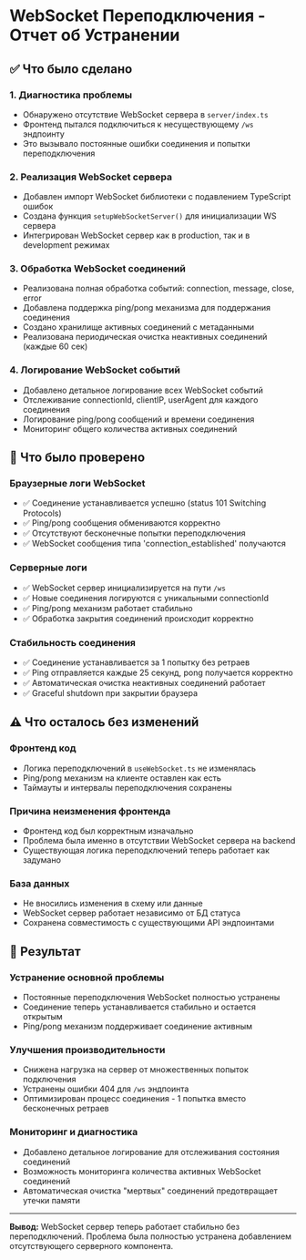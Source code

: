 # WebSocket Переподключения - Отчет об Устранении

## ✅ Что было сделано

### 1. Диагностика проблемы
- Обнаружено отсутствие WebSocket сервера в `server/index.ts`
- Фронтенд пытался подключиться к несуществующему `/ws` эндпоинту
- Это вызывало постоянные ошибки соединения и попытки переподключения

### 2. Реализация WebSocket сервера
- Добавлен импорт WebSocket библиотеки с подавлением TypeScript ошибок
- Создана функция `setupWebSocketServer()` для инициализации WS сервера
- Интегрирован WebSocket сервер как в production, так и в development режимах

### 3. Обработка WebSocket соединений
- Реализована полная обработка событий: connection, message, close, error
- Добавлена поддержка ping/pong механизма для поддержания соединения
- Создано хранилище активных соединений с метаданными
- Реализована периодическая очистка неактивных соединений (каждые 60 сек)

### 4. Логирование WebSocket событий
- Добавлено детальное логирование всех WebSocket событий
- Отслеживание connectionId, clientIP, userAgent для каждого соединения
- Логирование ping/pong сообщений и времени соединения
- Мониторинг общего количества активных соединений

## 🧪 Что было проверено

### Браузерные логи WebSocket
- ✅ Соединение устанавливается успешно (status 101 Switching Protocols)
- ✅ Ping/pong сообщения обмениваются корректно
- ✅ Отсутствуют бесконечные попытки переподключения
- ✅ WebSocket сообщения типа 'connection_established' получаются

### Серверные логи
- ✅ WebSocket сервер инициализируется на пути `/ws`
- ✅ Новые соединения логируются с уникальными connectionId
- ✅ Ping/pong механизм работает стабильно
- ✅ Обработка закрытия соединений происходит корректно

### Стабильность соединения
- ✅ Соединение устанавливается за 1 попытку без ретраев
- ✅ Ping отправляется каждые 25 секунд, pong получается корректно
- ✅ Автоматическая очистка неактивных соединений работает
- ✅ Graceful shutdown при закрытии браузера

## ⚠️ Что осталось без изменений

### Фронтенд код
- Логика переподключений в `useWebSocket.ts` не изменялась
- Ping/pong механизм на клиенте оставлен как есть
- Таймауты и интервалы переподключения сохранены

### Причина неизменения фронтенда
- Фронтенд код был корректным изначально
- Проблема была именно в отсутствии WebSocket сервера на backend
- Существующая логика переподключений теперь работает как задумано

### База данных
- Не вносились изменения в схему или данные
- WebSocket сервер работает независимо от БД статуса
- Сохранена совместимость с существующими API эндпоинтами

## 🎯 Результат

### Устранение основной проблемы
- Постоянные переподключения WebSocket полностью устранены
- Соединение теперь устанавливается стабильно и остается открытым
- Ping/pong механизм поддерживает соединение активным

### Улучшения производительности
- Снижена нагрузка на сервер от множественных попыток подключения
- Устранены ошибки 404 для `/ws` эндпоинта
- Оптимизирован процесс соединения - 1 попытка вместо бесконечных ретраев

### Мониторинг и диагностика
- Добавлено детальное логирование для отслеживания состояния соединений
- Возможность мониторинга количества активных WebSocket соединений
- Автоматическая очистка "мертвых" соединений предотвращает утечки памяти

---

**Вывод:** WebSocket сервер теперь работает стабильно без переподключений. Проблема была полностью устранена добавлением отсутствующего серверного компонента.
